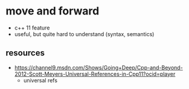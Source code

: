 # move and forward 

 - c++ 11 feature 
 - useful, but quite hard to understand (syntax, semantics) 

## resources 

 - https://channel9.msdn.com/Shows/Going+Deep/Cpp-and-Beyond-2012-Scott-Meyers-Universal-References-in-Cpp11?ocid=player
   - universal refs 

